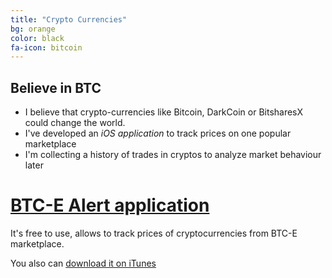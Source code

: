 ```yaml
---
title: "Crypto Currencies"
bg: orange
color: black
fa-icon: bitcoin
---
```


## Believe in BTC

- I believe that crypto-currencies like Bitcoin, DarkCoin or BitsharesX could change the world.
- I've developed an *iOS application* to track prices on one popular marketplace
- I'm collecting a history of trades in cryptos to analyze market behaviour later



# [BTC-E Alert application](http://btce-alert.com/)

It's free to use, allows to track prices of cryptocurrencies from BTC-E marketplace.

You also can [download it on iTunes](https://itunes.apple.com/us/app/btc-e-alert/id803443091)
